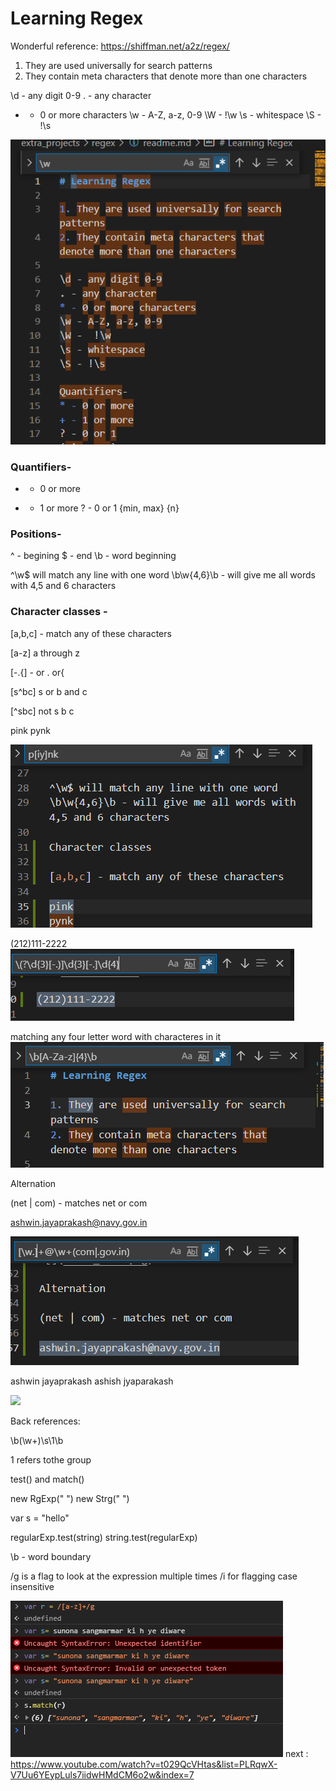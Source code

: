 # Learning Regex

Wonderful reference: https://shiffman.net/a2z/regex/

1. They are used universally for search patterns
2. They contain meta characters that denote more than one characters

\d - any digit 0-9
. - any character
* - 0 or more characters
\w - A-Z, a-z, 0-9 
\W -  !\w
\s - whitespace
\S - !\s

![](slash_w.png)

### Quantifiers-
* - 0 or more
+ - 1 or more
? - 0 or 1
{min, max}
{n}

### Positions-
^ - begining
$ - end
\b - word beginning

^\w$ will match any line with one word
\b\w{4,6}\b - will give me all words with 4,5 and 6 characters

### Character classes -
[a,b,c] - match any of these characters

[a-z] a through z

[-.{] - or . or{

[s^bc] s or b and c

[^sbc] not s b c

pink
pynk

![](link_pink.png)

(212)111-2222
![](match_this.png)

matching any four letter word with characteres in it
![](match_four.png)

Alternation

(net | com) - matches net or com

ashwin.jayaprakash@navy.gov.in

![](email.png)

ashwin jayaprakash
ashish jyaparakash

![](replace_fnamme.gif)

Back references:

\b(\w+)\s\1\b

1 refers tothe group

test() and match()

new RgExp(" ")
new Strg(" ")

var s = "hello"

regularExp.test(string)
string.test(regularExp)

\b - word boundary

/g is a flag to look at the expression multiple times
/i for flagging case insensitive

![](global_flag.png)
next : https://www.youtube.com/watch?v=t029QcVHtas&list=PLRqwX-V7Uu6YEypLuls7iidwHMdCM6o2w&index=7